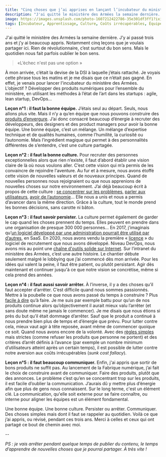 ```yaml
---
title: "Cinq choses que j’ai apprises en lançant l’incubateur du ministère des Armées"
description: "J'ai quitté le ministère des Armées la semaine dernière. J’y ai passé trois ans et j’y ai beaucoup appris. Notamment cinq leçons que je voulais partager ici. Rien de révolutionnaire, c’est surtout du bon sens. Mais le quotidien nous fait parfois oublier le bon sens."
image: https://images.unsplash.com/photo-1607212422786-35e301df3ff1?ixid=MnwxMjA3fDB8MHxzZWFyY2h8MjF8fGJ5ZXxlbnwwfHwwfHw%3D&ixlib=rb-1.2.1&auto=format&fit=crop&w=1200&q=60
tags: [Incubateur, Apprentissage, Culture, Coûts irrécupérables, Équipe]
---
```


J'ai quitté le ministère des Armées la semaine dernière. J’y ai passé trois ans et j’y ai beaucoup appris. Notamment cinq leçons que je voulais partager ici. Rien de révolutionnaire, c’est surtout du bon sens. Mais le quotidien nous fait parfois oublier le bon sens.

> «L’échec n'est pas une option »

À mon arrivée, c’était la devise de la DSI à laquelle j’étais rattaché. Je voyais cette phrase tous les matins et je me disais que ce n’était pas gagné. En effet, je venais pour lancer l'incubateur du ministère des Armées. L’objectif ? Développer des produits numériques pour l’ensemble du ministère, en utilisant les méthodes à l’état de l’art dans les startups : agile, lean startup, DevOps…

**Leçon n°1 : il faut la bonne équipe.**
J’étais seul au départ. Seuls, nous allons plus vite. Mais il n’y a qu’en équipe que nous pouvons construire des [produits d’envergure](https://beta.gouv.fr/startups/?incubateur=fabnumdef). J’ai donc consacré beaucoup d’énergie à recruter des développeurs, des designers et des product managers pour avoir la bonne équipe.
Une bonne équipe, c’est un mélange. Un mélange d’expertise technique et de qualités humaines, comme l’humilité, la curiosité ou l’autonomie. Mais l’ingrédient magique qui permet à des personnalités différentes de s’entendre, c’est une culture partagée.

**Leçon n°2 : il faut la bonne culture.**
Pour recruter des personnes exceptionnelles alors que rien n’existe, il faut d’abord établir une vision claire de là où nous voulons aller. C’est cette vision qui m’a permis de les convaincre de rejoindre l'aventure.
Au fur et à mesure, nous avons étoffé cette vision de nouvelles valeurs et de nouveaux principes. Quand de nouvelles personnes nous rejoignaient ou que nous apprenions de nouvelles choses sur notre environnement.
J’ai déjà beaucoup écrit à propos de cette culture : [se concentrer sur les problèmes](https://f14e.fr/2019/02/26/des-chevaux-plus-rapides/), [parler aux utilisateurs](https://f14e.fr/2019/09/30/sortez-batiment-pour-tester-produit/), [avoir de l’autonomie](https://f14e.fr/2019/09/26/pas-innovation-sans-autonomie/)… Elle nous a unis et nous a permis d’avancer dans la même direction. Grâce à la culture, tout le monde prend les bonnes décisions, sans carotte ni bâton.

**Leçon n°3 : il faut savoir persister.**
La culture permet également de garder le cap quand les choses prennent du temps. Elles peuvent en prendre dans une organisation de presque 300 000 personnes…
En 2017, j’imaginais qu’[un logiciel développé par une administration pourrait être utilisé par d’autres](https://f14e.fr/2017/10/02/etat-plateforme-fournisseur-de-services-publics-ouverts/), en SaaS. En 2020, nous avons vendu la première « [licence](https://talents.ssi.gouv.fr/) » du logiciel de recrutement que nous avons développé.
Niveau DevOps, nous avons mis au point une [chaîne d'outils solide sur Internet](https://gitlab.com/fabnum-minarm/igloo). Sur l’intranet du ministère des Armées, c’est une autre histoire. Le chantier débute seulement malgré le lobbying que j’ai commencé dès mon arrivée.
Pour les idées qui valent la peine, il faut être patient, ou plutôt persistant. Agir dès maintenant et continuer jusqu'à ce que notre vision se concrétise, même si cela prend des années.

**Leçon n°4 : il faut aussi savoir arrêter.**
À l’inverse, il y a des choses qu’il faut accepter d’arrêter. C’est difficile quand nous sommes passionnés. Mettre à la poubelle ce que nous avons passé du temps à construire ? Plus [facile à dire](https://f14e.fr/2019/06/18/aucun-projet-ne-devrait-etre-immortel/) qu’à faire.
Je me suis par exemple battu pour qu’un de nos produits continue alors qu’objectivement il aurait mieux valu l’arrêter (et sans doute même ne jamais le commencer). Je me disais que nous étions si près du but qu’il était dommage d’arrêter. Sauf que le produit a continué à nous prendre bien plus de temps et d’énergie que prévu.
Pour lutter contre cela, mieux vaut agir à tête reposée, avant même de commencer quoique ce soit. Quand nous avons encore de la volonté. Avec des [règles simples](https://f14e.fr/2020/05/07/conditions-startup-d-etat/) mais strictes (comme refuser les produits que personne ne portent) et des critères d’arrêt définis à l’avance (par exemple un nombre minimum d’utilisateurs atteint après un certain temps), il est possible de lutter contre notre aversion aux coûts irrécupérables (_sunk cost fallacy_).

**Leçon n°5 : il faut beaucoup communiquer.**
Enfin, j'ai appris que sortir de bons produits ne suffit pas. Au lancement de la Fabrique numérique, j’ai fait le choix de construire avant de communiquer. Faire des produits, plutôt que des annonces. Le problème c’est qu’en se concentrant trop sur les produits, il est facile d’oublier la communication. J’aurais dû y mettre plus d’énergie afin que plus de gens nous connaissent. Sur le long terme, c'est un élément clé.
La communication, qu'elle soit externe pour se faire connaître, ou interne pour aligner les équipes est un élément fondamental.


Une bonne équipe. Une bonne culture. Persister ou arrêter. Communiquer. Des choses simples mais dont il faut se rappeler au quotidien. Voilà ce que j’ai appris, ou révisé, pendant ces trois ans. Merci à celles et ceux qui ont partagé ce bout de chemin avec moi.

--

_PS : je vais arrêter pendant quelque temps de publier du contenu, le temps d’apprendre de nouvelles choses que je pourrai partager. À très vite !_
